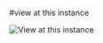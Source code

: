 #view at this instance

![View at this instance](https://user-images.githubusercontent.com/77523450/144586109-479abb95-25fa-45e8-b534-948da29088ef.png)
